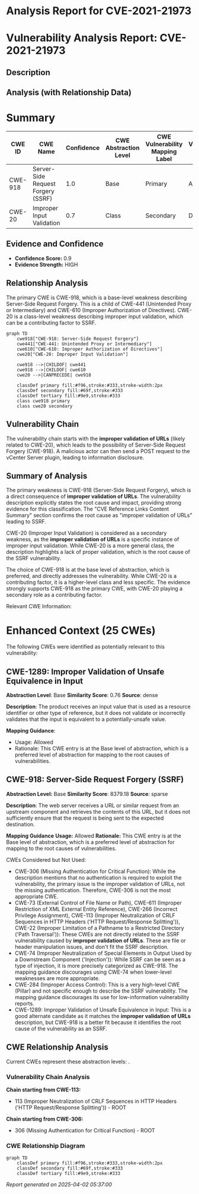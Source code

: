 # Analysis Report for CVE-2021-21973

# Vulnerability Analysis Report: CVE-2021-21973

## Description



## Analysis (with Relationship Data)

# Summary
| CWE ID | CWE Name | Confidence | CWE Abstraction Level | CWE Vulnerability Mapping Label | CWE-Vulnerability Mapping Notes |
|---|---|---|---|---|---|
| CWE-918 | Server-Side Request Forgery (SSRF) | 1.0 | Base | Primary | Allowed |
| CWE-20 | Improper Input Validation | 0.7 | Class | Secondary | Discouraged |

## Evidence and Confidence

*   **Confidence Score:** 0.9
*   **Evidence Strength:** HIGH

## Relationship Analysis
The primary CWE is CWE-918, which is a base-level weakness describing Server-Side Request Forgery. This is a child of CWE-441 (Unintended Proxy or Intermediary) and CWE-610 (Improper Authorization of Directives). CWE-20 is a class-level weakness describing improper input validation, which can be a contributing factor to SSRF.

```mermaid
graph TD
    cwe918["CWE-918: Server-Side Request Forgery"]
    cwe441["CWE-441: Unintended Proxy or Intermediary"]
    cwe610["CWE-610: Improper Authorization of Directives"]
    cwe20["CWE-20: Improper Input Validation"]
    
    cwe918 -->|CHILDOF| cwe441
    cwe918 -->|CHILDOF| cwe610
    cwe20 -->|CANPRECEDE| cwe918
    
    classDef primary fill:#f96,stroke:#333,stroke-width:2px
    classDef secondary fill:#69f,stroke:#333
    classDef tertiary fill:#9e9,stroke:#333
    class cwe918 primary
    class cwe20 secondary
```

## Vulnerability Chain
The vulnerability chain starts with the **improper validation of URLs** (likely related to CWE-20), which leads to the possibility of Server-Side Request Forgery (CWE-918). A malicious actor can then send a POST request to the vCenter Server plugin, leading to information disclosure.

## Summary of Analysis
The primary weakness is CWE-918 (Server-Side Request Forgery), which is a direct consequence of **improper validation of URLs**. The vulnerability description explicitly states the root cause and impact, providing strong evidence for this classification. The "CVE Reference Links Content Summary" section confirms the root cause as "improper validation of URLs" leading to SSRF.

CWE-20 (Improper Input Validation) is considered as a secondary weakness, as the **improper validation of URLs** is a specific instance of improper input validation. While CWE-20 is a more general class, the description highlights a lack of proper validation, which is the root cause of the SSRF vulnerability.

The choice of CWE-918 is at the base level of abstraction, which is preferred, and directly addresses the vulnerability. While CWE-20 is a contributing factor, it is a higher-level class and less specific. The evidence strongly supports CWE-918 as the primary CWE, with CWE-20 playing a secondary role as a contributing factor.

Relevant CWE Information:
# Enhanced Context (25 CWEs)
The following CWEs were identified as potentially relevant to this vulnerability:

## CWE-1289: Improper Validation of Unsafe Equivalence in Input
**Abstraction Level**: Base
**Similarity Score**: 0.76
**Source**: dense

**Description**:
The product receives an input value that is used as a resource identifier or other type of reference, but it does not validate or incorrectly validates that the input is equivalent to a potentially-unsafe value.

**Mapping Guidance**:
- Usage: Allowed
- Rationale: This CWE entry is at the Base level of abstraction, which is a preferred level of abstraction for mapping to the root causes of vulnerabilities.

## CWE-918: Server-Side Request Forgery (SSRF)
**Abstraction Level:** Base
**Similarity Score**: 8379.18
**Source**: sparse

**Description**:
The web server receives a URL or similar request from an upstream component and retrieves the contents of this URL, but it does not sufficiently ensure that the request is being sent to the expected destination.

**Mapping Guidance**
**Usage:** Allowed
**Rationale:** This CWE entry is at the Base level of abstraction, which is a preferred level of abstraction for mapping to the root causes of vulnerabilities.

CWEs Considered but Not Used:

*   CWE-306 (Missing Authentication for Critical Function): While the description mentions that no authentication is required to exploit the vulnerability, the primary issue is the improper validation of URLs, not the missing authentication. Therefore, CWE-306 is not the most appropriate CWE.
*   CWE-73 (External Control of File Name or Path), CWE-611 (Improper Restriction of XML External Entity Reference), CWE-266 (Incorrect Privilege Assignment), CWE-113 (Improper Neutralization of CRLF Sequences in HTTP Headers ('HTTP Request/Response Splitting')), CWE-22 (Improper Limitation of a Pathname to a Restricted Directory ('Path Traversal')): These CWEs are not directly related to the SSRF vulnerability caused by **improper validation of URLs**. These are file or header manipulation issues, and don't fit the SSRF description.
*   CWE-74 (Improper Neutralization of Special Elements in Output Used by a Downstream Component ('Injection')): While SSRF can be seen as a type of injection, it is more precisely categorized as CWE-918. The mapping guidance discourages using CWE-74 when lower-level weaknesses are more appropriate.
*   CWE-284 (Improper Access Control): This is a very high-level CWE (Pillar) and not specific enough to describe the SSRF vulnerability. The mapping guidance discourages its use for low-information vulnerability reports.
* CWE-1289: Improper Validation of Unsafe Equivalence in Input: This is a good alternate candidate as it matches the **improper validation of URLs** description, but CWE-918 is a better fit because it identifies the root cause of the vulnerability as an SSRF.


## CWE Relationship Analysis

Current CWEs represent these abstraction levels: .


### Vulnerability Chain Analysis

**Chain starting from CWE-113:**
- 113 (Improper Neutralization of CRLF Sequences in HTTP Headers ('HTTP Request/Response Splitting')) - ROOT


**Chain starting from CWE-306:**
- 306 (Missing Authentication for Critical Function) - ROOT



### CWE Relationship Diagram

```mermaid
graph TD
    classDef primary fill:#f96,stroke:#333,stroke-width:2px
    classDef secondary fill:#69f,stroke:#333
    classDef tertiary fill:#9e9,stroke:#333
```



*Report generated on 2025-04-02 05:37:00*
